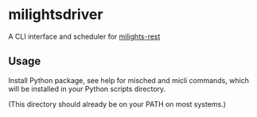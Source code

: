 # milightsdriver

A CLI interface and scheduler for [milights-rest](https://github.com/jbchouinard/milights-rest)

## Usage

Install Python package, see help for misched and micli commands, which will be installed in your Python scripts directory.

(This directory should already be on your PATH on most systems.)
